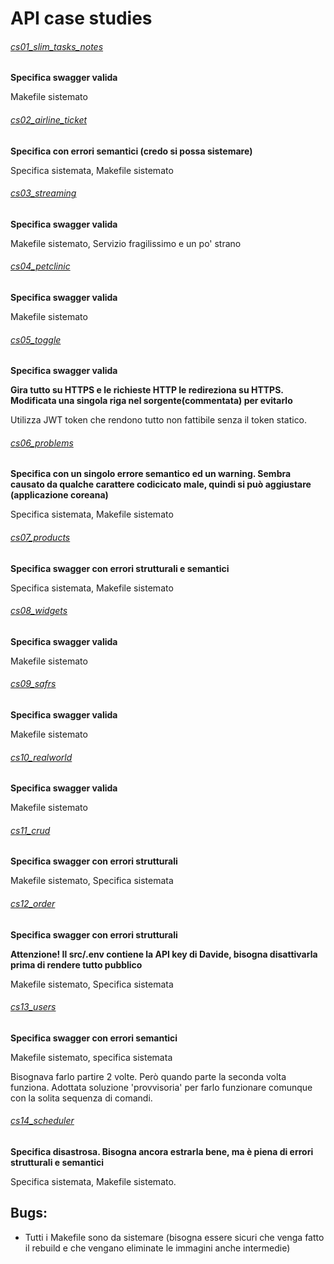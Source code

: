 # API case studies

###### [cs01_slim_tasks_notes](https://github.com/maurobonfietti/rest-api-slim-php)
**Specifica swagger valida**

Makefile sistemato

###### [cs02_airline_ticket](https://github.com/erhanhepyasar/SpringBoot-Rest-App-AirlineTicket)
**Specifica con errori semantici (credo si possa sistemare)**

Specifica sistemata, Makefile sistemato

###### [cs03_streaming](https://github.com/attacomsian/live-streaming)
**Specifica swagger valida**

Makefile sistemato, Servizio fragilissimo e un po' strano

###### [cs04_petclinic](https://github.com/spring-petclinic/spring-petclinic-rest)
**Specifica swagger valida**

Makefile sistemato

###### [cs05_toggle](https://github.com/pdonatilio/ToggleAPI)
**Specifica swagger valida**

**Gira tutto su HTTPS e le richieste HTTP le redireziona su HTTPS. Modificata una singola riga nel sorgente(commentata) per evitarlo**

Utilizza JWT token che rendono tutto non fattibile senza il token statico.

###### [cs06_problems](https://github.com/medovuk/spring-boot-restful-api-example)
**Specifica con un singolo errore semantico ed un warning. Sembra causato da qualche carattere codicicato male, quindi si può aggiustare (applicazione coreana)**

Specifica sistemata, Makefile sistemato

###### [cs07_products](https://github.com/abhishek70/spring-boot-docker-rest-api)
**Specifica swagger con errori strutturali e semantici**

Specifica sistemata, Makefile sistemato

###### [cs08_widgets](https://github.com/emrachid/widgets-spa-server)
**Specifica swagger valida**

Makefile sistemato

###### [cs09_safrs](https://github.com/thomaxxl/safrs)
**Specifica swagger valida**

Makefile sistemato

###### [cs10_realworld](https://github.com/gothinkster/laravel-realworld-example-app)
**Specifica swagger valida**

Makefile sistemato

###### [cs11_crud](https://github.com/lucianopereira86/CRUD-NodeJS-Sequelize-Swagger-MySQL)
**Specifica swagger con errori strutturali**

Makefile sistemato, Specifica sistemata

###### [cs12_order](https://github.com/jainsiddharth21/OrderAPI)
**Specifica swagger con errori strutturali**

**Attenzione! Il src/.env contiene la API key di Davide, bisogna disattivarla prima di rendere tutto pubblico**

Makefile sistemato, Specifica sistemata

###### [cs13_users](https://github.com/mateusconstanzo/express-typeorm-typescript)
**Specifica swagger con errori semantici**

Makefile sistemato, specifica sistemata

Bisognava farlo partire 2 volte. Però quando parte la seconda volta funziona. Adottata soluzione 'provvisoria' per farlo funzionare comunque con la solita sequenza di comandi.

###### [cs14_scheduler](https://github.com/carlos-illobre/node-express-swagger-docker-sequelizer)
**Specifica disastrosa. Bisogna ancora estrarla bene, ma è piena di errori strutturali e semantici**

Specifica sistemata, Makefile sistemato.


## Bugs:
- Tutti i Makefile sono da sistemare (bisogna essere sicuri che venga fatto il rebuild e che vengano eliminate le immagini anche intermedie)
